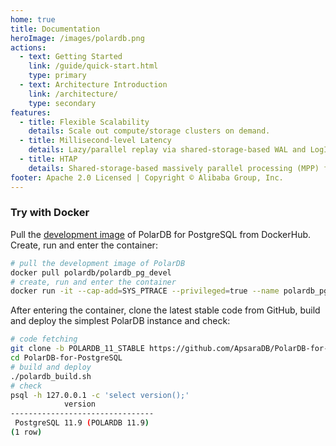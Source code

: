 ```yaml
---
home: true
title: Documentation
heroImage: /images/polardb.png
actions:
  - text: Getting Started
    link: /guide/quick-start.html
    type: primary
  - text: Architecture Introduction
    link: /architecture/
    type: secondary
features:
  - title: Flexible Scalability
    details: Scale out compute/storage clusters on demand.
  - title: Millisecond-level Latency
    details: Lazy/parallel replay via shared-storage-based WAL and LogIndex.
  - title: HTAP
    details: Shared-storage-based massively parallel processing (MPP) framework.
footer: Apache 2.0 Licensed | Copyright © Alibaba Group, Inc.
---
```


### Try with Docker

Pull the [development image](https://hub.docker.com/r/polardb/polardb_pg_devel/tags) of PolarDB for PostgreSQL from DockerHub. Create, run and enter the container:

```bash
# pull the development image of PolarDB
docker pull polardb/polardb_pg_devel
# create, run and enter the container
docker run -it --cap-add=SYS_PTRACE --privileged=true --name polardb_pg polardb/polardb_pg_devel bash
```

After entering the container, clone the latest stable code from GitHub, build and deploy the simplest PolarDB instance and check:

```bash
# code fetching
git clone -b POLARDB_11_STABLE https://github.com/ApsaraDB/PolarDB-for-PostgreSQL.git
cd PolarDB-for-PostgreSQL
# build and deploy
./polardb_build.sh
# check
psql -h 127.0.0.1 -c 'select version();'
            version
--------------------------------
 PostgreSQL 11.9 (POLARDB 11.9)
(1 row)
```
